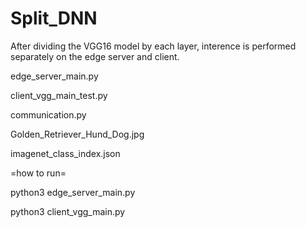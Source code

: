 # Split_DNN

After dividing the VGG16 model by each layer, interence is performed separately on the edge server and client.

edge_server_main.py

client_vgg_main_test.py 

communication.py

Golden_Retriever_Hund_Dog.jpg

imagenet_class_index.json


=how to run=

python3 edge_server_main.py

python3 client_vgg_main.py
